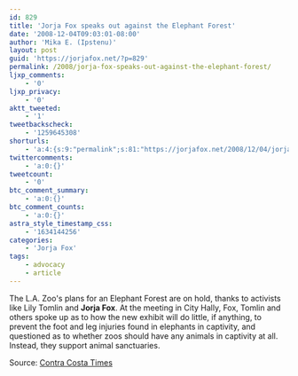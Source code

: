 ```yaml
---
id: 829
title: 'Jorja Fox speaks out against the Elephant Forest'
date: '2008-12-04T09:03:01-08:00'
author: 'Mika E. (Ipstenu)'
layout: post
guid: 'https://jorjafox.net/?p=829'
permalink: /2008/jorja-fox-speaks-out-against-the-elephant-forest/
ljxp_comments:
    - '0'
ljxp_privacy:
    - '0'
aktt_tweeted:
    - '1'
tweetbackscheck:
    - '1259645308'
shorturls:
    - 'a:4:{s:9:"permalink";s:81:"https://jorjafox.net/2008/12/04/jorja-fox-speaks-out-against-the-elephant-forest/";s:7:"tinyurl";s:25:"http://tinyurl.com/mleqwu";s:4:"isgd";s:18:"http://is.gd/53a4K";s:5:"bitly";s:20:"http://bit.ly/4qKzQq";}'
twittercomments:
    - 'a:0:{}'
tweetcount:
    - '0'
btc_comment_summary:
    - 'a:0:{}'
btc_comment_counts:
    - 'a:0:{}'
astra_style_timestamp_css:
    - '1634144256'
categories:
    - 'Jorja Fox'
tags:
    - advocacy
    - article
---
```


The L.A. Zoo's plans for an Elephant Forest are on hold, thanks to activists like Lily Tomlin and <strong>Jorja Fox</strong>.  At the meeting in City Hally, Fox, Tomlin and others spoke up as to how the new exhibit will do little, if anything, to prevent the foot and leg injuries found in elephants in captivity, and questioned as to whether zoos should have any animals in captivity at all.  Instead, they support animal sanctuaries.

Source: <a href="http://www.contracostatimes.com/california/ci_11133453?nclick_check=1">Contra Costa Times</a>